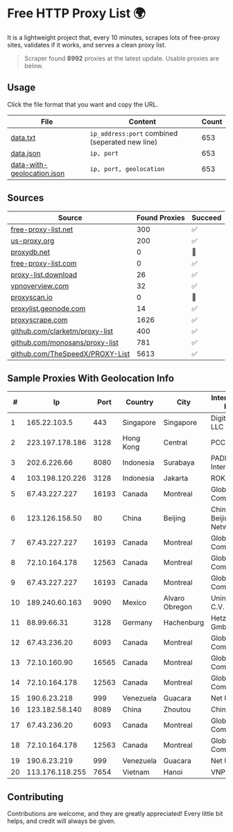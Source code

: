 
# Free HTTP Proxy List 🌍

It is a lightweight project that, every 10 minutes, scrapes lots of free-proxy sites, validates if it works, and serves a clean proxy list.


> Scraper found **8992** proxies at the latest update. Usable proxies are below.

## Usage

Click the file format that you want and copy the URL.


|File|Content|Count|
|----|-------|-----|
|[data.txt](https://raw.githubusercontent.com/themiralay/Proxy-List-World/master/data.txt)|`ip_address:port` combined (seperated new line)|653|
|[data.json](https://raw.githubusercontent.com/themiralay/Proxy-List-World/master/data.json)|`ip, port`|653|
|[data-with-geolocation.json](https://raw.githubusercontent.com/themiralay/Proxy-List-World/master/data-with-geolocation.json)|`ip, port, geolocation`|653|

## Sources

|Source|Found Proxies|Succeed|
|------|-------------|-------|
|[free-proxy-list.net](https://free-proxy-list.net)|300|✅|
|[us-proxy.org](https://www.us-proxy.org)|200|✅|
|[proxydb.net](http://proxydb.net)|0|🚫|
|[free-proxy-list.com](https://free-proxy-list.com/?page=&port=&type%5B%5D=http&type%5B%5D=https&up_time=0&search=Search)|0|✅|
|[proxy-list.download](https://www.proxy-list.download/HTTP)|26|✅|
|[vpnoverview.com](https://vpnoverview.com/privacy/anonymous-browsing/free-proxy-servers)|32|✅|
|[proxyscan.io](https://www.proxyscan.io)|0|🚫|
|[proxylist.geonode.com](https://proxylist.geonode.com/api/proxy-list?limit=300&page=1&sort_by=lastChecked&sort_type=desc&protocols=http,https)|14|✅|
|[proxyscrape.com](https://api.proxyscrape.com/v2/?request=displayproxies&protocol=http&timeout=10000&country=all&ssl=all&anonymity=all)|1626|✅|
|[github.com/clarketm/proxy-list](https://raw.githubusercontent.com/clarketm/proxy-list/master/proxy-list-raw.txt)|400|✅|
|[github.com/monosans/proxy-list](https://raw.githubusercontent.com/monosans/proxy-list/main/proxies/http.txt)|781|✅|
|[github.com/TheSpeedX/PROXY-List](https://raw.githubusercontent.com/TheSpeedX/PROXY-List/master/http.txt)|5613|✅|


## Sample Proxies With Geolocation Info

|#|Ip|Port|Country|City|Internet Service Provider|
|-|--|----|-------|----|-------------------------|
|1|165.22.103.5|443|Singapore|Singapore|DigitalOcean, LLC|
|2|223.197.178.186|3128|Hong Kong|Central|PCCW IMSBiz|
|3|202.6.226.66|8080|Indonesia|Surabaya|PADINET - Padi Internet|
|4|103.198.120.226|3128|Indonesia|Jakarta|ROKA|
|5|67.43.227.227|16193|Canada|Montreal|GloboTech Communications|
|6|123.126.158.50|80|China|Beijing|China Unicom Beijing Province Network|
|7|67.43.227.227|16193|Canada|Montreal|GloboTech Communications|
|8|72.10.164.178|12563|Canada|Montreal|GloboTech Communications|
|9|67.43.227.227|16193|Canada|Montreal|GloboTech Communications|
|10|189.240.60.163|9090|Mexico|Alvaro Obregon|Uninet S.A. de C.V.|
|11|88.99.66.31|3128|Germany|Hachenburg|Hetzner Online GmbH|
|12|67.43.236.20|6093|Canada|Montreal|GloboTech Communications|
|13|72.10.160.90|16565|Canada|Montreal|GloboTech Communications|
|14|72.10.164.178|12563|Canada|Montreal|GloboTech Communications|
|15|190.6.23.218|999|Venezuela|Guacara|Net Uno|
|16|123.182.58.140|8089|China|Zhoutou|China Telecom|
|17|67.43.236.20|6093|Canada|Montreal|GloboTech Communications|
|18|72.10.164.178|12563|Canada|Montreal|GloboTech Communications|
|19|190.6.23.219|999|Venezuela|Guacara|Net Uno|
|20|113.176.118.255|7654|Vietnam|Hanoi|VNPT|



## Contributing

Contributions are welcome, and they are greatly appreciated! Every
little bit helps, and credit will always be given.

